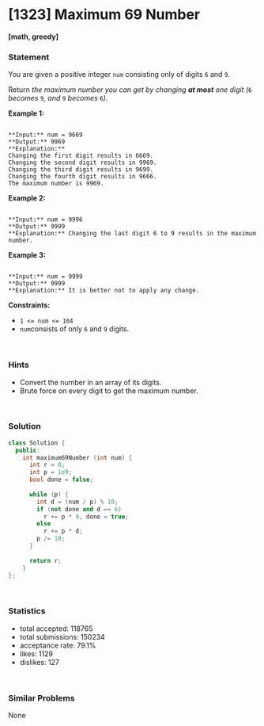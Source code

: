 # [1323] Maximum 69 Number

**[math, greedy]**

### Statement

You are given a positive integer `num` consisting only of digits `6` and `9`.

Return *the maximum number you can get by changing **at most** one digit (*`6` *becomes* `9`*, and* `9` *becomes* `6`*)*.


**Example 1:**

```

**Input:** num = 9669
**Output:** 9969
**Explanation:** 
Changing the first digit results in 6669.
Changing the second digit results in 9969.
Changing the third digit results in 9699.
Changing the fourth digit results in 9666.
The maximum number is 9969.

```

**Example 2:**

```

**Input:** num = 9996
**Output:** 9999
**Explanation:** Changing the last digit 6 to 9 results in the maximum number.

```

**Example 3:**

```

**Input:** num = 9999
**Output:** 9999
**Explanation:** It is better not to apply any change.

```

**Constraints:**
* `1 <= num <= 104`
* `num`consists of only `6` and `9` digits.


<br>

### Hints

- Convert the number in an array of its digits.
- Brute force on every digit to get the maximum number.

<br>

### Solution

```cpp
class Solution {
  public:
    int maximum69Number (int num) {
      int r = 0;
      int p = 1e9;
      bool done = false;
      
      while (p) {
        int d = (num / p) % 10;
        if (not done and d == 6)
          r += p * 9, done = true;
        else
          r += p * d;
        p /= 10;
      }
      
      return r;
    }
};
```

<br>

### Statistics

- total accepted: 118765
- total submissions: 150234
- acceptance rate: 79.1%
- likes: 1129
- dislikes: 127

<br>

### Similar Problems

None
